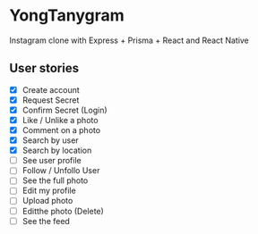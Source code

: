 # YongTanygram

Instagram clone with Express + Prisma + React and React Native

## User stories

- [x] Create account
- [x] Request Secret
- [x] Confirm Secret (Login)
- [x] Like / Unlike a photo
- [x] Comment on a photo
- [x] Search by user
- [x] Search by location
- [ ] See user profile
- [ ] Follow / Unfollo User
- [ ] See the full photo
- [ ] Edit my profile
- [ ] Upload photo
- [ ] Editthe photo (Delete)
- [ ] See the feed 
